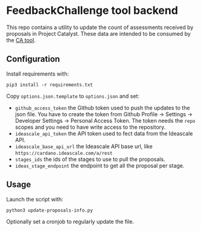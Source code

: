 # FeedbackChallenge tool backend

This repo contains a utility to update the count of assessments received by
proposals in Project Catalyst. These data are intended to be consumed by the
[CA tool](https://github.com/Project-Catalyst/ca-tool).

## Configuration

Install requirements with:

```
pip3 install -r requirements.txt
```

Copy `options.json.template` to `options.json` and set:

- `github_access_token` the Github token used to push the updates to the json
file. You have to create the token from Github Profile -> Settings -> Developer
Settings -> Personal Access Token. The token needs the `repo` scopes and you
need to have write access to the repository.
- `ideascale_api_token` the API token used to fect data from the Ideascale API.
- `ideascale_base_api_url` the Ideascale API base url, like
`https://cardano.ideascale.com/a/rest`
- `stages_ids` the ids of the stages to use to pull the proposals.
- `ideas_stage_endpoint` the endpoint to get all the proposal per stage.


## Usage

Launch the script with:

```
python3 update-proposals-info.py
```

Optionally set a cronjob to regularly update the file.
